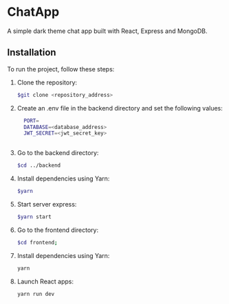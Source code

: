 # ChatApp

A simple dark theme chat app built with React, Express and MongoDB.

## Installation

To run the project, follow these steps:

1. Clone the repository:
   ```bash
   $git clone <repository_address>

2. Create an .env file in the backend directory and set the following values:
   ```bash
     PORT=
     DATABASE=<database_address>
     JWT_SECRET=<jwt_secret_key>
  
4. Go to the backend directory:
   ```bash
   $cd ../backend
5. Install dependencies using Yarn:
   ```bash
   $yarn
6. Start server express:
   ```bash
   $yarn start
   
7. Go to the frontend directory:
   ```bash
   $cd frontend;
8. Install dependencies using Yarn:
    ```bash
    yarn
9. Launch React apps:
   ```bash
   yarn run dev

  




